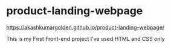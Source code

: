 # product-landing-webpage

https://akashkumargolden.github.io/product-landing-webpage/

This is my First Front-end project
I've used HTML and CSS only
